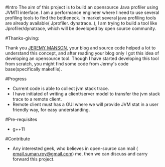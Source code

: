 

#Intro
 The aim of this project is to build an opensource Java profiler using JVMTI interface. I am a performance engineer where I need to use several profiling tools to find the bottleneck. In market several java profiling tools are already available( Jprofiler. dynatrace..), I am trying to build a tool like Jprofiler/dynatrace, which will be developed by open source community.

#Thanks-giving:

Thank you [JEREMY MANSON][1], your blog and source code helped a lot to understand this concept, and after reading your blog only I got this idea of developing an opensource tool. Though I have started developing this tool from scratch, you might find some code from Jermy's code base(specifically makefile).

[1]:http://jeremymanson.blogspot.in/

#Progress
 - Current code is able to collect jvm stack trace.
 - I have initiated of writing a client/server model to transfer the jvm stack trace to a remote client.
 - Remote client must has a GUI where we will provide JVM stat in a user friendly way, for easy understanding.

   
#Pre-requisites
 - g++11

#Contribute
 - Any interested geek, who believes in open-source can mail ( email.suman.roy@gmail.com) me, then we can discuss and carry forward this project.
